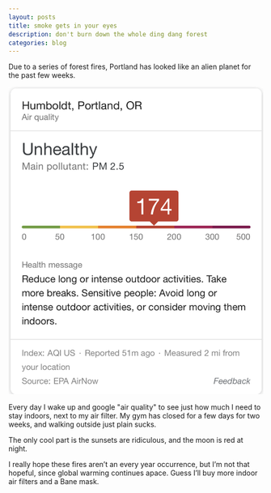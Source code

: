 ```yaml
---
layout: posts
title: smoke gets in your eyes
description: don't burn down the whole ding dang forest
categories: blog
---
```


Due to a series of forest fires, Portland has looked like an alien planet for the past few weeks.

![aqi search](/assets/photos/aqi.png)

Every day I wake up and google "air quality" to see just how much I need to stay indoors, next to my air filter. My gym has closed for a few days for two weeks, and walking outside just plain sucks.

The only cool part is the sunsets are ridiculous, and the moon is red at night.

I really hope these fires aren’t an every year occurrence, but I’m not that hopeful, since global warming continues apace. Guess I’ll buy more indoor air filters and a Bane mask.
